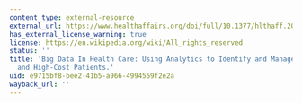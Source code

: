 ```yaml
---
content_type: external-resource
external_url: https://www.healthaffairs.org/doi/full/10.1377/hlthaff.2014.0041
has_external_license_warning: true
license: https://en.wikipedia.org/wiki/All_rights_reserved
status: ''
title: 'Big Data In Health Care: Using Analytics to Identify and Manage High-Risk
  and High-Cost Patients.'
uid: e9715bf8-bee2-41b5-a966-4994559f2e2a
wayback_url: ''
---
```

